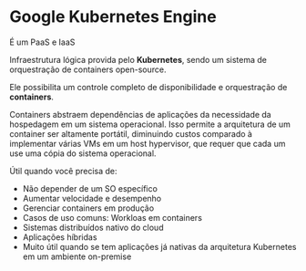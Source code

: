 # Google Kubernetes Engine

É um PaaS e IaaS

Infraestrutura lógica provida pelo **Kubernetes**, sendo um sistema de orquestração de containers open-source.

Ele possibilita um controle completo de disponibilidade e orquestração de **containers**.

Containers abstraem dependências de aplicações da necessidade da hospedagem em um sistema operacional. Isso permite a arquitetura de um container ser altamente portátil, diminuindo custos comparado à implementar várias VMs em um host hypervisor, que requer que cada um use uma cópia do sistema operacional.

Útil quando você precisa de:

- Não depender de um SO específico
- Aumentar velocidade e desempenho
- Gerenciar containers em produção
- Casos de uso comuns: Workloas em containers
- Sistemas distribuídos nativo do cloud
- Aplicações híbridas
- Muito útil quando se tem aplicações já nativas da arquitetura Kubernetes em um ambiente on-premise
